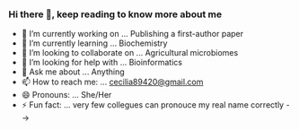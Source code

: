 ### Hi there 👋, keep reading to know more about me


- 🔭 I’m currently working on ... Publishing a first-author paper
- 🌱 I’m currently learning ... Biochemistry
- 👯 I’m looking to collaborate on ... Agricultural microbiomes
- 🤔 I’m looking for help with ... Bioinformatics
- 💬 Ask me about ... Anything
- 📫 How to reach me: ... cecilia89420@gmail.com 
- 😄 Pronouns: ... She/Her
- ⚡ Fun fact: ... very few collegues can pronouce my real name correctly 
-->
